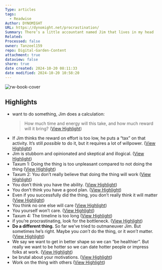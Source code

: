 ```yaml
---
Type: articles
tags:
  - Readwise
Author: DYNOMIGHT
URL: https://dynomight.net/procrastination/
Summary: There’s a little accountant named Jim that lives in my head
Related: 
Processed: false
owner: Tanzeel159
repo: Digital-Garden-Content
attachment: true
dataview: false
share: true
date created: 2024-10-20 08:11:33
date modified: 2024-10-20 10:58:20
---
```

![rw-book-cover](https://dynomight.net/img/procrastination/table.jpg)

## Highlights
- want to do something, Jim does a calculation:
  > How much time and energy will this take, and how much reward will it bring? ([View Highlight](https://read.readwise.io/read/01h13a0af71py05rty0kpk4xwk))
- If Jim thinks the reward on effort is too low, he puts a “tax” on that activity. It’s still *possible* to do it, but it requires a lot of willpower. ([View Highlight](https://read.readwise.io/read/01h13a0kn4d61qa1qtps476hfn))
- Jim is stubborn and opinionated and skeptical and illogical. ([View Highlight](https://read.readwise.io/read/01h13a1jzbvxdz5tdz28ng2dvt))
- Taxum 1: Doing the thing is too unpleasant compared to not doing the thing ([View Highlight](https://read.readwise.io/read/01h13frbfzbehq798c87v6sk7j))
- Taxum 2: You don’t really believe that doing the thing will work ([View Highlight](https://read.readwise.io/read/01h13frpvdxaf6n12agh66a1qx))
- You don’t think you have the ability. ([View Highlight](https://read.readwise.io/read/01h13fs4sfg0cgkrdjsymd22x6))
- You don’t think you have a good plan. ([View Highlight](https://read.readwise.io/read/01h13fsc0mazprh0dfspg8663n))
- Even if you successfully did the thing, you don’t really think it will matter ([View Highlight](https://read.readwise.io/read/01h13fsj33y4wpx5jg0kgkydfx))
- You think no one else will care ([View Highlight](https://read.readwise.io/read/01h13fsnkb35mfzpbn39asv88p))
- You yourself won’t care. ([View Highlight](https://read.readwise.io/read/01h13fsse3de2a7r94926epg3a))
- Taxum 4: The timeline is too long ([View Highlight](https://read.readwise.io/read/01h13ft185wsmfb3g8nrbta2ws))
- if you’re procrastinating, look for the bottleneck. ([View Highlight](https://read.readwise.io/read/01h13aakezzw30j61gcd1ny94w))
- **Do a different thing.** So far we’ve tried to outmaneuver Jim. But sometimes he’s right. Maybe you *can’t* do the thing, or it *won’t* matter. ([View Highlight](https://read.readwise.io/read/01h13fwegsqnv9jcjwft0rqsf3))
- We say we want to get in better shape so we can “be healthier”. But really we want to be hotter so we can date hotter people or impress folks at work. ([View Highlight](https://read.readwise.io/read/01h13fxs4g7j3g1arbf7e4ay9x))
- be brutal about your motivations. ([View Highlight](https://read.readwise.io/read/01h13fxhh10w8kehbectfrhwg6))
- Work on the thing with others ([View Highlight](https://read.readwise.io/read/01h14qwcfrs0mngph2y8etkbb8))
